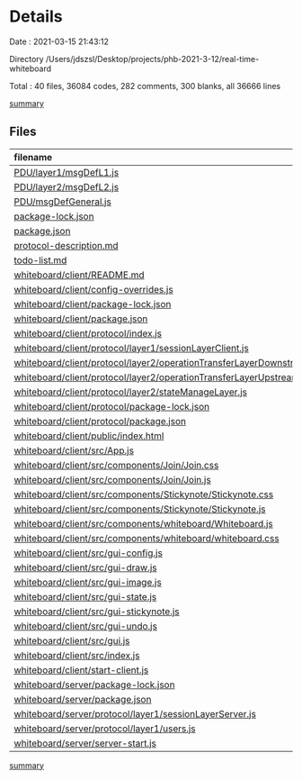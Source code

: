 # Details

Date : 2021-03-15 21:43:12

Directory /Users/jdszsl/Desktop/projects/phb-2021-3-12/real-time-whiteboard

Total : 40 files,  36084 codes, 282 comments, 300 blanks, all 36666 lines

[summary](results.md)

## Files
| filename | language | code | comment | blank | total |
| :--- | :--- | ---: | ---: | ---: | ---: |
| [PDU/layer1/msgDefL1.js](/PDU/layer1/msgDefL1.js) | JavaScript | 49 | 5 | 6 | 60 |
| [PDU/layer2/msgDefL2.js](/PDU/layer2/msgDefL2.js) | JavaScript | 94 | 3 | 7 | 104 |
| [PDU/msgDefGeneral.js](/PDU/msgDefGeneral.js) | JavaScript | 6 | 2 | 1 | 9 |
| [package-lock.json](/package-lock.json) | JSON | 226 | 0 | 1 | 227 |
| [package.json](/package.json) | JSON | 17 | 0 | 1 | 18 |
| [protocol-description.md](/protocol-description.md) | Markdown | 16 | 0 | 4 | 20 |
| [todo-list.md](/todo-list.md) | Markdown | 3 | 0 | 2 | 5 |
| [whiteboard/client/README.md](/whiteboard/client/README.md) | Markdown | 38 | 0 | 33 | 71 |
| [whiteboard/client/config-overrides.js](/whiteboard/client/config-overrides.js) | JavaScript | 12 | 0 | 3 | 15 |
| [whiteboard/client/package-lock.json](/whiteboard/client/package-lock.json) | JSON | 31,091 | 0 | 1 | 31,092 |
| [whiteboard/client/package.json](/whiteboard/client/package.json) | JSON | 55 | 0 | 1 | 56 |
| [whiteboard/client/protocol/index.js](/whiteboard/client/protocol/index.js) | JavaScript | 9 | 1 | 2 | 12 |
| [whiteboard/client/protocol/layer1/sessionLayerClient.js](/whiteboard/client/protocol/layer1/sessionLayerClient.js) | JavaScript | 62 | 35 | 14 | 111 |
| [whiteboard/client/protocol/layer2/operationTransferLayerDownstream.js](/whiteboard/client/protocol/layer2/operationTransferLayerDownstream.js) | JavaScript | 75 | 19 | 13 | 107 |
| [whiteboard/client/protocol/layer2/operationTransferLayerUpstream.js](/whiteboard/client/protocol/layer2/operationTransferLayerUpstream.js) | JavaScript | 76 | 57 | 12 | 145 |
| [whiteboard/client/protocol/layer2/stateManageLayer.js](/whiteboard/client/protocol/layer2/stateManageLayer.js) | JavaScript | 54 | 14 | 22 | 90 |
| [whiteboard/client/protocol/package-lock.json](/whiteboard/client/protocol/package-lock.json) | JSON | 12 | 0 | 1 | 13 |
| [whiteboard/client/protocol/package.json](/whiteboard/client/protocol/package.json) | JSON | 11 | 0 | 1 | 12 |
| [whiteboard/client/public/index.html](/whiteboard/client/public/index.html) | HTML | 10 | 0 | 1 | 11 |
| [whiteboard/client/src/App.js](/whiteboard/client/src/App.js) | JavaScript | 13 | 0 | 2 | 15 |
| [whiteboard/client/src/components/Join/Join.css](/whiteboard/client/src/components/Join/Join.css) | CSS | 59 | 0 | 12 | 71 |
| [whiteboard/client/src/components/Join/Join.js](/whiteboard/client/src/components/Join/Join.js) | JavaScript | 28 | 3 | 4 | 35 |
| [whiteboard/client/src/components/Stickynote/Stickynote.css](/whiteboard/client/src/components/Stickynote/Stickynote.css) | CSS | 36 | 0 | 3 | 39 |
| [whiteboard/client/src/components/Stickynote/Stickynote.js](/whiteboard/client/src/components/Stickynote/Stickynote.js) | JavaScript | 87 | 8 | 16 | 111 |
| [whiteboard/client/src/components/whiteboard/Whiteboard.js](/whiteboard/client/src/components/whiteboard/Whiteboard.js) | JavaScript | 73 | 25 | 17 | 115 |
| [whiteboard/client/src/components/whiteboard/whiteboard.css](/whiteboard/client/src/components/whiteboard/whiteboard.css) | CSS | 46 | 3 | 11 | 60 |
| [whiteboard/client/src/gui-config.js](/whiteboard/client/src/gui-config.js) | JavaScript | 124 | 22 | 23 | 169 |
| [whiteboard/client/src/gui-draw.js](/whiteboard/client/src/gui-draw.js) | JavaScript | 42 | 14 | 9 | 65 |
| [whiteboard/client/src/gui-image.js](/whiteboard/client/src/gui-image.js) | JavaScript | 54 | 3 | 5 | 62 |
| [whiteboard/client/src/gui-state.js](/whiteboard/client/src/gui-state.js) | JavaScript | 25 | 2 | 7 | 34 |
| [whiteboard/client/src/gui-stickynote.js](/whiteboard/client/src/gui-stickynote.js) | JavaScript | 42 | 6 | 13 | 61 |
| [whiteboard/client/src/gui-undo.js](/whiteboard/client/src/gui-undo.js) | JavaScript | 28 | 4 | 3 | 35 |
| [whiteboard/client/src/gui.js](/whiteboard/client/src/gui.js) | JavaScript | 2 | 9 | 4 | 15 |
| [whiteboard/client/src/index.js](/whiteboard/client/src/index.js) | JavaScript | 7 | 0 | 3 | 10 |
| [whiteboard/client/start-client.js](/whiteboard/client/start-client.js) | JavaScript | 10 | 11 | 4 | 25 |
| [whiteboard/server/package-lock.json](/whiteboard/server/package-lock.json) | JSON | 3,310 | 0 | 1 | 3,311 |
| [whiteboard/server/package.json](/whiteboard/server/package.json) | JSON | 23 | 0 | 1 | 24 |
| [whiteboard/server/protocol/layer1/sessionLayerServer.js](/whiteboard/server/protocol/layer1/sessionLayerServer.js) | JavaScript | 104 | 26 | 15 | 145 |
| [whiteboard/server/protocol/layer1/users.js](/whiteboard/server/protocol/layer1/users.js) | JavaScript | 20 | 0 | 9 | 29 |
| [whiteboard/server/server-start.js](/whiteboard/server/server-start.js) | JavaScript | 35 | 10 | 12 | 57 |

[summary](results.md)